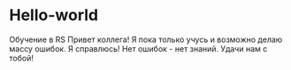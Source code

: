 # Hello-world
Обучение в RS
Привет коллега! Я пока только учусь и возможно делаю массу ошибок. Я справлюсь! Нет ошибок - нет знаний. Удачи нам с тобой!
